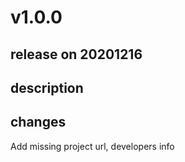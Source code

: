 # v1.0.0

## release on 20201216

## description

## changes

Add missing project url, developers info

